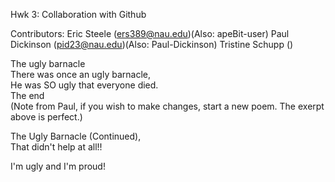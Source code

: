 Hwk 3: Collaboration with Github

Contributors:
Eric Steele (ers389@nau.edu)(Also: apeBit-user)
Paul Dickinson (pid23@nau.edu)(Also: Paul-Dickinson)
Tristine Schupp ()

The ugly barnacle<br>
There was once an ugly barnacle, <br>
He was SO ugly that everyone died. <br>
The end <br>
(Note from Paul, if you wish to make changes, start a new poem. The exerpt above is perfect.) <br>

The Ugly Barnacle (Continued), <br>
That didn't help at all!! <br>


I'm ugly and I'm proud!
